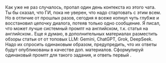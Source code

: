 Как уже не раз случалось, пропал один день контекста из этого чата.  Ты  бы сказал, что  ГИ, пока не уверен, что надо стартовать с этим всем. Но в отличие от прошлых разов, сегодня я всеже копнул чуть глубже и восстановил цепочку диалога, потеяв только одно сообщение. Я писал, что может лучше системный промпт на английском, т.к. статья на английском.. Еще я думаю, в дополнительных материалах разместить  обзоры статьи от от топовых LLM: Gemini, ChatGPT, Grok, DeepSeek. Надо их спросить одинаковым образом, предупредить, что их ответы будут опубликованы в качестве доп. материалов. Сформулируй одинаковый промпт для такого задания, и ответь первый
.
